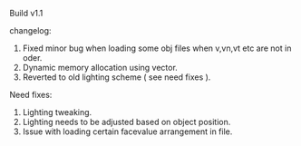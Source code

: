 Build v1.1

changelog:

1. Fixed minor bug when loading some obj files when v,vn,vt etc are not in oder.
2. Dynamic memory allocation using vector.
3. Reverted to old lighting scheme ( see need fixes ).


Need fixes:

1. Lighting tweaking.
2. Lighting needs to be adjusted based on object position.
3. Issue with loading certain facevalue arrangement in file.

